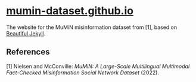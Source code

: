 # [mumin-dataset.github.io](https://mumin-dataset.github.io/)

The website for the MuMiN misinformation dataset from [1], based on [Beautiful
Jekyll](https://github.com/daattali/beautiful-jekyll).


## References

[1] Nielsen and McConville: _MuMiN: A Large-Scale Multilingual Multimodal
Fact-Checked Misinformation Social Network Dataset_ (2022).
